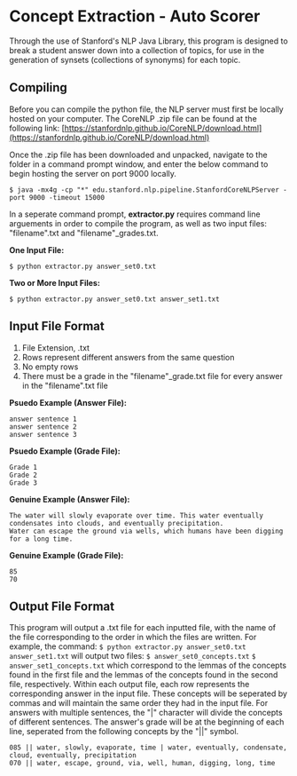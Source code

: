 # Concept Extraction - Auto Scorer

Through the use of Stanford's NLP Java Library, this program is designed to break a student answer down into a collection of topics, for use in the generation of synsets (collections of synonyms)  for each topic.

## Compiling

Before you can compile the python file, the NLP server must first be locally hosted on your computer.
The CoreNLP .zip file can be found at the following link: 
[https://stanfordnlp.github.io/CoreNLP/download.html](https://stanfordnlp.github.io/CoreNLP/download.html)

Once the .zip file has been downloaded and unpacked, navigate to the folder in a command prompt window, and enter the below command to begin hosting the server on port 9000 locally.

`$ java -mx4g -cp "*" edu.stanford.nlp.pipeline.StanfordCoreNLPServer -port 9000 -timeout 15000`

In a seperate command prompt,
**extractor.py** requires command line arguements in order to compile the program, as well as two input files: "filename".txt and "filename"_grades.txt.

**One Input File:**

`$ python extractor.py answer_set0.txt`

**Two or More Input Files:**

`$ python extractor.py answer_set0.txt answer_set1.txt`


## Input File Format

1. File Extension, .txt
2. Rows represent different answers from the same question
3. No empty rows
4. There must be a grade in the "filename"_grade.txt file for every answer in the "filename".txt file

**Psuedo Example (Answer File):**
```
answer sentence 1
answer sentence 2
answer sentence 3
```

**Psuedo Example (Grade File):**
```
Grade 1
Grade 2
Grade 3
```

**Genuine Example (Answer File):**
```
The water will slowly evaporate over time. This water eventually condensates into clouds, and eventually precipitation.
Water can escape the ground via wells, which humans have been digging for a long time.
```

**Genuine Example (Grade File):**
```
85
70
```

## Output File Format

This program will output a .txt file for each inputted file, with the name of the file corresponding to the order in which the files are written. For example, the command:
`$ python extractor.py answer_set0.txt answer_set1.txt`
will output two files:
`$ answer_set0_concepts.txt`
`$ answer_set1_concepts.txt`
which correspond to the lemmas of the concepts found in the first file and the lemmas of the concepts found in the second file, respectively. Within each output file, each row represents the corresponding answer in the input file. These concepts will be seperated by commas and will maintain the same order they had in the input file. For answers with multiple sentences, the "|" character will divide the concepts of different sentences. The answer's grade will be at the beginning of each line, seperated from the following concepts by the "||" symbol.

```
085 || water, slowly, evaporate, time | water, eventually, condensate, cloud, eventually, precipitation
070 || water, escape, ground, via, well, human, digging, long, time
``` 
